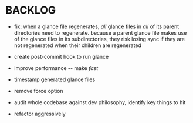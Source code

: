 # BACKLOG

- fix: when a glance file regenerates, *all* glance files in *all* of its parent directories need to regenerate. because a parent glance file makes use of the glance files in its subdirectories, they risk losing sync if they are not regenerated when their children are regenerated

- create post-commit hook to run glance
- improve performance -- make *fast*
- timestamp generated glance files
- remove force option
- audit whole codebase against dev philosophy, identify key things to hit
- refactor aggressively
